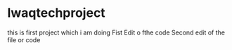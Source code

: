 # Iwaqtechproject
this is first project which i am doing
Fist Edit o fthe code
Second edit of the file or code
